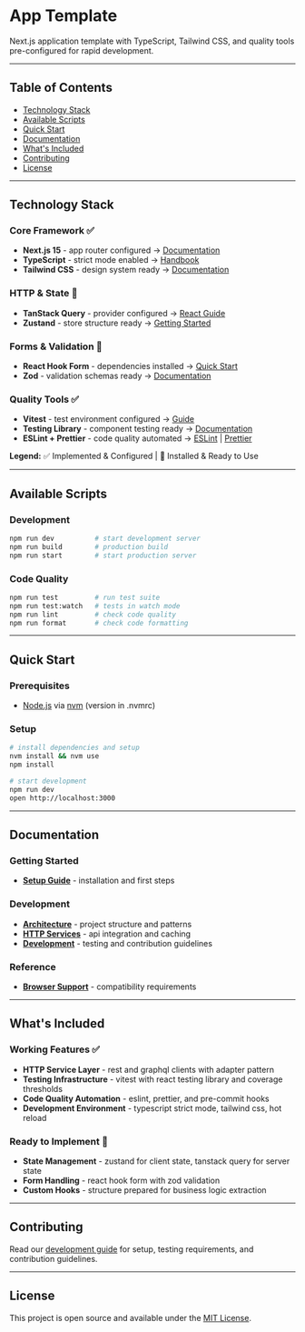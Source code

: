 # App Template

Next.js application template with TypeScript, Tailwind CSS, and quality tools pre-configured for rapid development.

---

## Table of Contents

- [Technology Stack](#technology-stack)
- [Available Scripts](#available-scripts)
- [Quick Start](#quick-start)
- [Documentation](#documentation)
- [What's Included](#whats-included)
- [Contributing](#contributing)
- [License](#license)

---

## Technology Stack

### Core Framework ✅

- **Next.js 15** - app router configured → [Documentation](https://nextjs.org/docs)
- **TypeScript** - strict mode enabled → [Handbook](https://www.typescriptlang.org/docs/)
- **Tailwind CSS** - design system ready → [Documentation](https://tailwindcss.com/docs)

### HTTP & State 🚀

- **TanStack Query** - provider configured → [React Guide](https://tanstack.com/query/latest)
- **Zustand** - store structure ready → [Getting Started](https://zustand-demo.pmnd.rs/)

### Forms & Validation 🚀

- **React Hook Form** - dependencies installed → [Quick Start](https://react-hook-form.com/get-started)
- **Zod** - validation schemas ready → [Documentation](https://zod.dev/)

### Quality Tools ✅

- **Vitest** - test environment configured → [Guide](https://vitest.dev/guide/)
- **Testing Library** - component testing ready → [Documentation](https://testing-library.com/docs/)
- **ESLint + Prettier** - code quality automated → [ESLint](https://eslint.org/docs/latest/) | [Prettier](https://prettier.io/docs/en/)

**Legend:** ✅ Implemented & Configured | 🚀 Installed & Ready to Use

---

## Available Scripts

### Development

```bash
npm run dev          # start development server
npm run build        # production build
npm run start        # start production server
```

### Code Quality

```bash
npm run test         # run test suite
npm run test:watch   # tests in watch mode
npm run lint         # check code quality
npm run format       # check code formatting
```

---

## Quick Start

### Prerequisites

- [Node.js](https://nodejs.org/) via [nvm](https://github.com/nvm-sh/nvm) (version in .nvmrc)

### Setup

```bash
# install dependencies and setup
nvm install && nvm use
npm install

# start development
npm run dev
open http://localhost:3000
```

---

## Documentation

### Getting Started

- **[Setup Guide](docs/getting-started.md)** - installation and first steps

### Development

- **[Architecture](docs/architecture.md)** - project structure and patterns
- **[HTTP Services](docs/http-services.md)** - api integration and caching
- **[Development](docs/development.md)** - testing and contribution guidelines

### Reference

- **[Browser Support](docs/browser-support.md)** - compatibility requirements

---

## What's Included

### Working Features ✅

- **HTTP Service Layer** - rest and graphql clients with adapter pattern
- **Testing Infrastructure** - vitest with react testing library and coverage thresholds
- **Code Quality Automation** - eslint, prettier, and pre-commit hooks
- **Development Environment** - typescript strict mode, tailwind css, hot reload

### Ready to Implement 🚀

- **State Management** - zustand for client state, tanstack query for server state
- **Form Handling** - react hook form with zod validation
- **Custom Hooks** - structure prepared for business logic extraction

---

## Contributing

Read our [development guide](docs/development.md) for setup, testing requirements, and contribution guidelines.

---

## License

This project is open source and available under the [MIT License](LICENSE).
